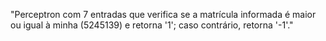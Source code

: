 "Perceptron com 7 entradas que verifica se a matrícula informada é maior ou igual à minha (5245139) e retorna '1'; caso contrário, retorna '-1'."
